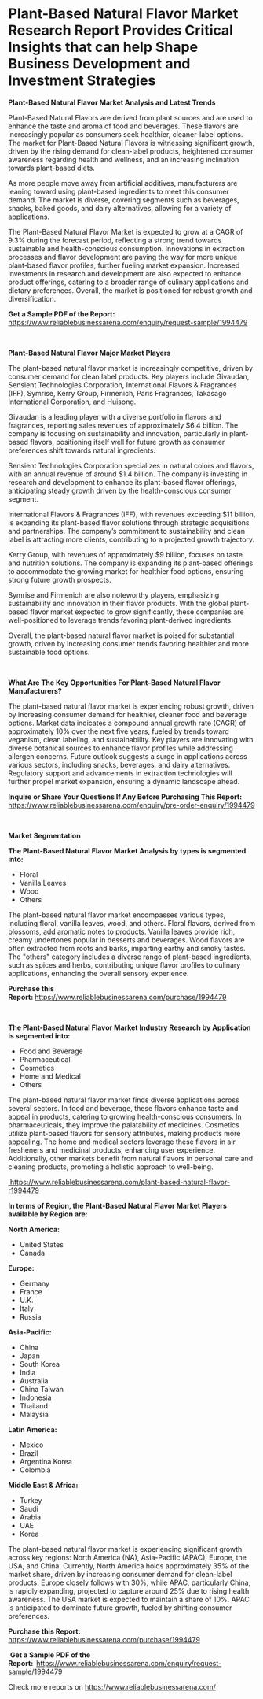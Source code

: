 <p><h1>Plant-Based Natural Flavor Market Research Report Provides Critical Insights that can help Shape Business Development and Investment Strategies</h1></p><p><strong>Plant-Based Natural Flavor Market Analysis and Latest Trends</strong></p>
<p><p>Plant-Based Natural Flavors are derived from plant sources and are used to enhance the taste and aroma of food and beverages. These flavors are increasingly popular as consumers seek healthier, cleaner-label options. The market for Plant-Based Natural Flavors is witnessing significant growth, driven by the rising demand for clean-label products, heightened consumer awareness regarding health and wellness, and an increasing inclination towards plant-based diets. </p><p>As more people move away from artificial additives, manufacturers are leaning toward using plant-based ingredients to meet this consumer demand. The market is diverse, covering segments such as beverages, snacks, baked goods, and dairy alternatives, allowing for a variety of applications. </p><p>The Plant-Based Natural Flavor Market is expected to grow at a CAGR of 9.3% during the forecast period, reflecting a strong trend towards sustainable and health-conscious consumption. Innovations in extraction processes and flavor development are paving the way for more unique plant-based flavor profiles, further fueling market expansion. Increased investments in research and development are also expected to enhance product offerings, catering to a broader range of culinary applications and dietary preferences. Overall, the market is positioned for robust growth and diversification.</p></p>
<p><strong>Get a Sample PDF of the Report:&nbsp;</strong> <a href="https://www.reliablebusinessarena.com/enquiry/request-sample/1994479?utm_campaign=3558&utm_medium=2&utm_source=Github&utm_content=ia&utm_term=03042025&utm_id=plant-based-natural-flavor">https://www.reliablebusinessarena.com/enquiry/request-sample/1994479</a></p>
<p>&nbsp;</p>
<p><strong>Plant-Based Natural Flavor Major Market Players</strong></p>
<p><p>The plant-based natural flavor market is increasingly competitive, driven by consumer demand for clean label products. Key players include Givaudan, Sensient Technologies Corporation, International Flavors & Fragrances (IFF), Symrise, Kerry Group, Firmenich, Paris Fragrances, Takasago International Corporation, and Huisong.</p><p>Givaudan is a leading player with a diverse portfolio in flavors and fragrances, reporting sales revenues of approximately $6.4 billion. The company is focusing on sustainability and innovation, particularly in plant-based flavors, positioning itself well for future growth as consumer preferences shift towards natural ingredients.</p><p>Sensient Technologies Corporation specializes in natural colors and flavors, with an annual revenue of around $1.4 billion. The company is investing in research and development to enhance its plant-based flavor offerings, anticipating steady growth driven by the health-conscious consumer segment.</p><p>International Flavors & Fragrances (IFF), with revenues exceeding $11 billion, is expanding its plant-based flavor solutions through strategic acquisitions and partnerships. The company’s commitment to sustainability and clean label is attracting more clients, contributing to a projected growth trajectory.</p><p>Kerry Group, with revenues of approximately $9 billion, focuses on taste and nutrition solutions. The company is expanding its plant-based offerings to accommodate the growing market for healthier food options, ensuring strong future growth prospects.</p><p>Symrise and Firmenich are also noteworthy players, emphasizing sustainability and innovation in their flavor products. With the global plant-based flavor market expected to grow significantly, these companies are well-positioned to leverage trends favoring plant-derived ingredients.</p><p>Overall, the plant-based natural flavor market is poised for substantial growth, driven by increasing consumer trends favoring healthier and more sustainable food options.</p></p>
<p>&nbsp;</p>
<p><strong>What Are The Key Opportunities For Plant-Based Natural Flavor Manufacturers?</strong></p>
<p><p>The plant-based natural flavor market is experiencing robust growth, driven by increasing consumer demand for healthier, cleaner food and beverage options. Market data indicates a compound annual growth rate (CAGR) of approximately 10% over the next five years, fueled by trends toward veganism, clean labeling, and sustainability. Key players are innovating with diverse botanical sources to enhance flavor profiles while addressing allergen concerns. Future outlook suggests a surge in applications across various sectors, including snacks, beverages, and dairy alternatives. Regulatory support and advancements in extraction technologies will further propel market expansion, ensuring a dynamic landscape ahead.</p></p>
<p><strong>Inquire or Share Your Questions If Any Before Purchasing This Report:</strong> <a href="https://www.reliablebusinessarena.com/enquiry/pre-order-enquiry/1994479?utm_campaign=3558&utm_medium=2&utm_source=Github&utm_content=ia&utm_term=03042025&utm_id=plant-based-natural-flavor">https://www.reliablebusinessarena.com/enquiry/pre-order-enquiry/1994479</a></p>
<p>&nbsp;</p>
<p><strong>Market Segmentation</strong></p>
<p><strong>The Plant-Based Natural Flavor Market Analysis by types is segmented into:</strong></p>
<p><ul><li>Floral</li><li>Vanilla Leaves</li><li>Wood</li><li>Others</li></ul></p>
<p><p>The plant-based natural flavor market encompasses various types, including floral, vanilla leaves, wood, and others. Floral flavors, derived from blossoms, add aromatic notes to products. Vanilla leaves provide rich, creamy undertones popular in desserts and beverages. Wood flavors are often extracted from roots and barks, imparting earthy and smoky tastes. The "others" category includes a diverse range of plant-based ingredients, such as spices and herbs, contributing unique flavor profiles to culinary applications, enhancing the overall sensory experience.</p></p>
<p><strong>Purchase this Report:&nbsp;</strong><a href="https://www.reliablebusinessarena.com/purchase/1994479?utm_campaign=3558&utm_medium=2&utm_source=Github&utm_content=ia&utm_term=03042025&utm_id=plant-based-natural-flavor">https://www.reliablebusinessarena.com/purchase/1994479</a></p>
<p>&nbsp;</p>
<p><strong>The Plant-Based Natural Flavor Market Industry Research by Application is segmented into:</strong></p>
<p><ul><li>Food and Beverage</li><li>Pharmaceutical</li><li>Cosmetics</li><li>Home and Medical</li><li>Others</li></ul></p>
<p><p>The plant-based natural flavor market finds diverse applications across several sectors. In food and beverage, these flavors enhance taste and appeal in products, catering to growing health-conscious consumers. In pharmaceuticals, they improve the palatability of medicines. Cosmetics utilize plant-based flavors for sensory attributes, making products more appealing. The home and medical sectors leverage these flavors in air fresheners and medicinal products, enhancing user experience. Additionally, other markets benefit from natural flavors in personal care and cleaning products, promoting a holistic approach to well-being.</p></p>
<p><a href="https://www.reliablebusinessarena.com/plant-based-natural-flavor-r1994479?utm_campaign=3558&utm_medium=2&utm_source=Github&utm_content=ia&utm_term=03042025&utm_id=plant-based-natural-flavor">&nbsp;https://www.reliablebusinessarena.com/plant-based-natural-flavor-r1994479</a></p>
<p><strong>In terms of Region, the Plant-Based Natural Flavor Market Players available by Region are:</strong></p>
<p>
    <p> <strong> North America: </strong>
        <ul>
            <li>United States</li>
            <li>Canada</li>
        </ul>
        </p> 
    <p> <strong> Europe: </strong>
        <ul>
            <li>Germany</li>
            <li>France</li>
            <li>U.K.</li>
            <li>Italy</li>
            <li>Russia</li>
        </ul>
        </p> 
    <p> <strong> Asia-Pacific: </strong>
        <ul>
            <li>China</li>
            <li>Japan</li>
            <li>South Korea</li>
            <li>India</li>
            <li>Australia</li>
            <li>China Taiwan</li>
            <li>Indonesia</li>
            <li>Thailand</li>
            <li>Malaysia</li>
        </ul>
        </p> 
    <p> <strong> Latin America: </strong>
        <ul>
            <li>Mexico</li>
            <li>Brazil</li>
            <li>Argentina Korea</li>
            <li>Colombia</li>
        </ul>
        </p> 
    <p> <strong> Middle East & Africa: </strong>
        <ul>
            <li>Turkey</li>
            <li>Saudi</li>
            <li>Arabia</li>
            <li>UAE</li>
            <li>Korea</li>
        </ul>
    </p>
    </p>
<p><p>The plant-based natural flavor market is experiencing significant growth across key regions: North America (NA), Asia-Pacific (APAC), Europe, the USA, and China. Currently, North America holds approximately 35% of the market share, driven by increasing consumer demand for clean-label products. Europe closely follows with 30%, while APAC, particularly China, is rapidly expanding, projected to capture around 25% due to rising health awareness. The USA market is expected to maintain a share of 10%. APAC is anticipated to dominate future growth, fueled by shifting consumer preferences.</p></p>
<p><strong>Purchase this Report: </strong><a href="https://www.reliablebusinessarena.com/purchase/1994479?utm_campaign=3558&utm_medium=2&utm_source=Github&utm_content=ia&utm_term=03042025&utm_id=plant-based-natural-flavor">https://www.reliablebusinessarena.com/purchase/1994479</a></p>
<p>&nbsp;<strong>Get a Sample PDF of the Report:&nbsp;&nbsp;</strong><a href="https://www.reliablebusinessarena.com/enquiry/request-sample/1994479?utm_campaign=3558&utm_medium=2&utm_source=Github&utm_content=ia&utm_term=03042025&utm_id=plant-based-natural-flavor">https://www.reliablebusinessarena.com/enquiry/request-sample/1994479</a></p>
<p><strong></strong></p>
<p>Check more reports on <a href="https://www.reliablebusinessarena.com/?utm_campaign=3558&utm_medium=2&utm_source=Github&utm_content=ia&utm_term=03042025&utm_id=plant-based-natural-flavor">https://www.reliablebusinessarena.com/</a></p>